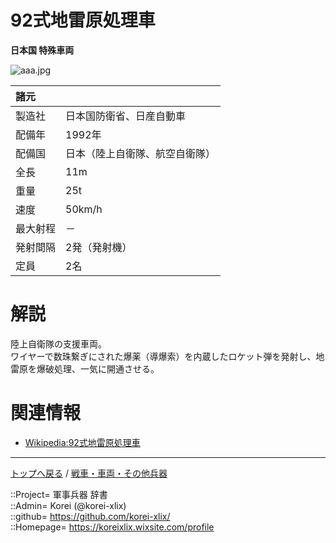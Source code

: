# 92式地雷原処理車
**日本国 特殊車両**

![aaa.jpg](https://bn02pap001files.storage.live.com/y4m9ZMwx7qg6kTpzLpQVZPtxB49-ddxiJJbUX8AGv8w0fQXGszuWWeY8VzBwLvWAiiiWak6vxR76_Z0TGnOCptrJttNua8jQbQWDjv3-KPJzAzAqcaN4Xb1-DhvwzymPEMERBMjkVjC69m6or_kW5t0NhaMO-pwIDRWE4M9PNALm7NcXVYQF61GKfVuYgNlE9GQ?width=640&height=821&cropmode=none)  
  


|諸元  |  |
|:--|:--|
|製造社  |日本国防衛省、日産自動車  |
|配備年  |1992年  |
|配備国  |日本（陸上自衛隊、航空自衛隊）  |
|全長    |11m  |
|重量    |25t  |
|速度    |50km/h  |
|最大射程  |－  |
|発射間隔  |2発（発射機）  |
|定員    |2名  |


# 解説
陸上自衛隊の支援車両。  
ワイヤーで数珠繋ぎにされた爆薬（導爆索）を内蔵したロケット弾を発射し、地雷原を爆破処理、一気に開通させる。  


# 関連情報
* [Wikipedia:92式地雷原処理車](https://ja.wikipedia.org/wiki/92%E5%BC%8F%E5%9C%B0%E9%9B%B7%E5%8E%9F%E5%87%A6%E7%90%86%E8%BB%8A)


***
[トップへ戻る](/readme.md) / [戦車・車両・その他兵器](/ground/readme.md)  
  
::Project= 軍事兵器 辞書  
::Admin= Korei (@korei-xlix)  
::github= https://github.com/korei-xlix/  
::Homepage= https://koreixlix.wixsite.com/profile  
